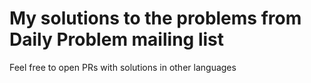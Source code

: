 # My solutions to the problems from Daily Problem mailing list

Feel free to open PRs with solutions in other languages
